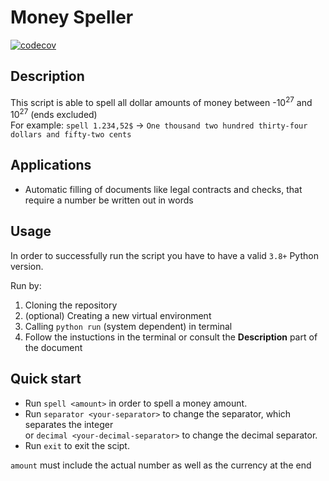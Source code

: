 # Money Speller

[![codecov](https://codecov.io/gh/Michael-Kornilich/money-speller/graph/badge.svg?token=GHVEBIHVUL)](https://codecov.io/gh/Michael-Kornilich/money-speller)

Description
---
This script is able to spell all dollar amounts of money between -10<sup>27</sup> and 10<sup>27</sup> (ends excluded)\
For example: `spell 1.234,52$` -> `One thousand two hundred thirty-four dollars and fifty-two cents`

Applications
---
* Automatic filling of documents like legal contracts and checks, that require a number be written out in words

Usage
---
In order to successfully run the script you have to have a valid `3.8+` Python version.

Run by:
1. Cloning the repository
2. (optional) Creating a new virtual environment
3. Calling `python run` (system dependent) in terminal
4. Follow the instuctions in the terminal or consult the **Description** part of the document

Quick start
---
* Run `spell <amount>` in order to spell a money amount.
* Run `separator <your-separator>`  to change the separator, which separates the integer\
or `decimal <your-decimal-separator>` to change the decimal separator.
* Run `exit` to exit the scipt.

`amount` must include the actual number as well as the currency at the end

